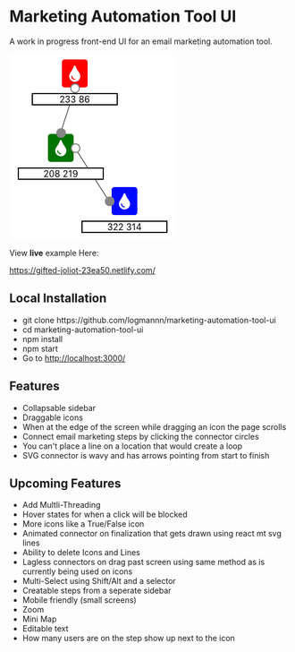 # Marketing Automation Tool UI

<p>A work in progress front-end UI for an email marketing automation tool.</p>

<img src="readme.png" alt="readme">
<p>View <b>live</b> example Here: </p>
<a href="https://gifted-joliot-23ea50.netlify.com/">https://gifted-joliot-23ea50.netlify.com/</a>

<h2>Local Installation</h2>
<ul>
  <li>git clone https://github.com/logmannn/marketing-automation-tool-ui</li>
  <li>cd marketing-automation-tool-ui</li>
  <li>npm install</li>
  <li>npm start</li>
  <li>Go to <a href="http://localhost:3000/">http://localhost:3000/</a></li>
</ul>

<h2>Features</h2>
<ul>
  <li>Collapsable sidebar</li>
  <li>Draggable icons</li>
  <li>When at the edge of the screen while dragging an icon the page scrolls</li>
  <li>Connect email marketing steps by clicking the connector circles</li>
  <li>You can't place a line on a location that would create a loop</li>
  <li>SVG connector is wavy and has arrows pointing from start to finish</li>
</ul>

<h2>Upcoming Features</h2>
<ul>
  <li>Add Multli-Threading</li>
  <li>Hover states for when a click will be blocked</li>
  <li>More icons like a True/False icon</li>
  <li>Animated connector on finalization that gets drawn using react mt svg lines</li>
  <li>Ability to delete Icons and Lines</li>
  <li>Lagless connectors on drag past screen using same method as is currently being used on icons</li>
  <li>Multi-Select using Shift/Alt and a selector</li>
  <li>Creatable steps from a seperate sidebar</li>
  <li>Mobile friendly (small screens)</li>
  <li>Zoom</li>
  <li>Mini Map</li>
  <li>Editable text</li>
  <li>How many users are on the step show up next to the icon</li>
<ul>
